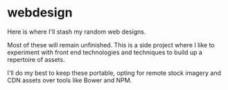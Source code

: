 # webdesign
Here is where I'll stash my random web designs.

Most of these will remain unfinished. This is a side project where I like to experiment with front end technologies and techniques to build up a repertoire of assets.

I'll do my best to keep these portable, opting for remote stock imagery and CDN assets over tools like Bower and NPM.